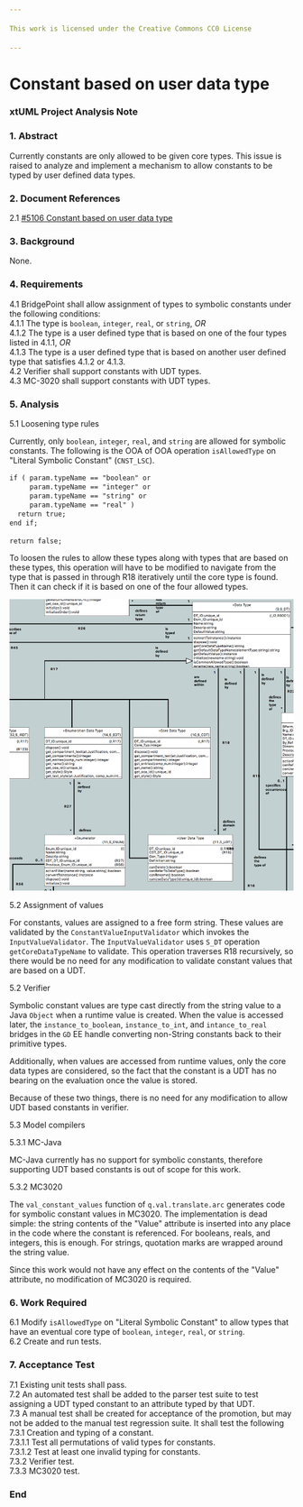 ```yaml
---

This work is licensed under the Creative Commons CC0 License

---
```


# Constant based on user data type
### xtUML Project Analysis Note

### 1. Abstract

Currently constants are only allowed to be given core types. This issue is
raised to analyze and implement a mechanism to allow constants to be typed by
user defined data types.

### 2. Document References

<a id="2.1"></a>2.1 [#5106 Constant based on user data type](https://support.onefact.net/issues/5106)  

### 3. Background

None.

### 4. Requirements

4.1 BridgePoint shall allow assignment of types to symbolic constants under the
following conditions:  
4.1.1 The type is `boolean`, `integer`, `real`, or `string`, _OR_  
4.1.2 The type is a user defined type that is based on one of the four types
listed in 4.1.1, _OR_  
4.1.3 The type is a user defined type that is based on another user defined type
that satisfies 4.1.2 or 4.1.3.  
4.2 Verifier shall support constants with UDT types.  
4.3 MC-3020 shall support constants with UDT types.  

### 5. Analysis

5.1 Loosening type rules

Currently, only `boolean`, `integer`, `real`, and `string` are allowed for
symbolic constants. The following is the OOA of OOA operation `isAllowedType` on
"Literal Symbolic Constant" (`CNST_LSC`).
```
if ( param.typeName == "boolean" or
     param.typeName == "integer" or
     param.typeName == "string" or
     param.typeName == "real" )
  return true;
end if;

return false;
```

To loosen the rules to allow these types along with types that are based on
these types, this operation will have to be modified to navigate from the type
that is passed in through R18 iteratively until the core type is found. Then it
can check if it is based on one of the four allowed types. 

![types.png](types.png)

5.2 Assignment of values

For constants, values are assigned to a free form string. These values are
validated by the `ConstantValueInputValidator` which invokes the
`InputValueValidator`. The `InputValueValidator` uses `S_DT` operation
`getCoreDataTypeName` to validate. This operation traverses R18 recursively, so
there would be no need for any modification to validate constant values that are
based on a UDT.

5.2 Verifier

Symbolic constant values are type cast directly from the string value to a Java
`Object` when a runtime value is created. When the value is accessed later, the
`instance_to_boolean`, `instance_to_int`, and `intance_to_real` bridges in the
`GD` EE handle converting non-String constants back to their primitive types.

Additionally, when values are accessed from runtime values, only the core data
types are considered, so the fact that the constant is a UDT has no bearing on
the evaluation once the value is stored.

Because of these two things, there is no need for any modification to allow UDT
based constants in verifier.

5.3 Model compilers

5.3.1 MC-Java

MC-Java currently has no support for symbolic constants, therefore supporting
UDT based constants is out of scope for this work.

5.3.2 MC3020

The `val_constant_values` function of `q.val.translate.arc` generates code for
symbolic constant values in MC3020. The implementation is dead simple: the
string contents of the "Value" attribute is inserted into any place in the code
where the constant is referenced. For booleans, reals, and integers, this is
enough. For strings, quotation marks are wrapped around the string value.

Since this work would not have any effect on the contents of the "Value"
attribute, no modification of MC3020 is required.

### 6. Work Required

6.1 Modify `isAllowedType` on "Literal Symbolic Constant" to allow types that
have an eventual core type of `boolean`, `integer`, `real`, or `string`.  
6.2 Create and run tests.  

### 7. Acceptance Test

7.1 Existing unit tests shall pass.  
7.2 An automated test shall be added to the parser test suite to test assigning
a UDT typed constant to an attribute typed by that UDT.  
7.3 A manual test shall be created for acceptance of the promotion, but may not
be added to the manual test regression suite. It shall test the following  
7.3.1 Creation and typing of a constant.  
7.3.1.1 Test all permutations of valid types for constants.  
7.3.1.2 Test at least one invalid typing for constants.  
7.3.2 Verifier test.  
7.3.3 MC3020 test.  

### End

